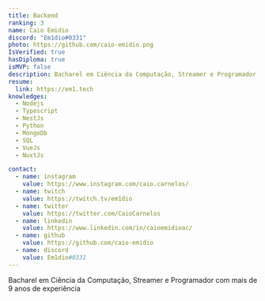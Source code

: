 ```yaml
---
title: Backend
ranking: 3
name: Caio Emidio
discord: "Em1dio#0331"
photo: https://github.com/caio-emidio.png
IsVerified: true
hasDiploma: true
isMVP: false
description: Bacharel em Ciência da Computação, Streamer e Programador com mais de 9 anos de experiência
resume:
  link: https://em1.tech
knowledges:
  - Nodejs
  - Typescript
  - NestJs
  - Python
  - MongoDb
  - SQL
  - VueJs
  - NuxtJs

contact:
  - name: instagram
    value: https://www.instagram.com/caio.carnelos/
  - name: twitch
    value: https://twitch.tv/em1dio
  - name: twitter
    value: https://twitter.com/CaioCarnelos
  - name: linkedin
    value: https://www.linkedin.com/in/caioemidioac/
  - name: github
    value: https://github.com/caio-emidio
  - name: discord
    value: Em1dio#0331
---
```


Bacharel em Ciência da Computação, Streamer e Programador com mais de 9 anos de experiência
